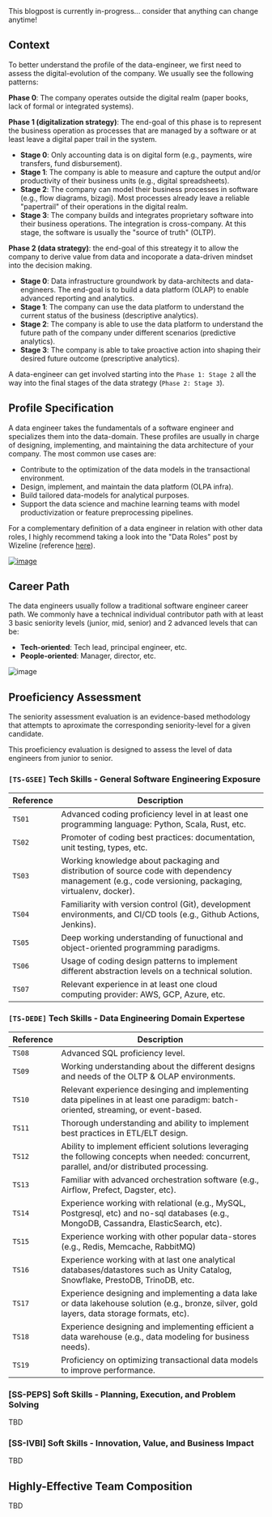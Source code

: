 
<div class="alert alert-warning" role="alert">
This blogpost is currently in-progress... consider that anything can change anytime! 
</div>

## Context

To better understand the profile of the data-engineer, we first need to assess the digital-evolution of the company. We usually see the following patterns:

**Phase 0**: The company operates outside the digital realm (paper books, lack of formal or integrated systems).

**Phase 1 (digitalization strategy)**: The end-goal of this phase is to represent the business operation as processes that are managed by a software or at least leave a digital paper trail in the system.
* **Stage 0**: Only accounting data is on digital form (e.g., payments, wire transfers, fund disbursement).
* **Stage 1**: The company is able to measure and capture the output and/or productivity  of their business units (e.g., digital spreadsheets).
* **Stage 2**: The company can model their business processes in software (e.g., flow diagrams, bizagi). Most processes already leave a reliable "papertrail" of their operations in the digital realm.
* **Stage 3**: The company builds and integrates proprietary software into their business operations. The integration is cross-company. At this stage, the software is usually the "source of truth" (OLTP).

**Phase 2 (data strategy)**: the end-goal of this streategy it to allow the company to derive value from data and incoporate a data-driven mindset into the decision making. 
* **Stage 0**: Data infrastructure groundwork by data-architects and data-engineers. The end-goal is to build a data platform (OLAP) to enable advanced reporting and analytics.
* **Stage 1**: The company can use the data platform to understand the current status of the business (descriptive analytics).
* **Stage 2**: The company is able to use the data platform to understand the future path of the company under different scenarios (predictive analytics).
* **Stage 3**: The company is able to take proactive action into shaping their desired future outcome (prescriptive analytics).


A data-engineer can get involved starting into the `Phase 1: Stage 2` all the way into the final stages of the data strategy (`Phase 2: Stage 3`). 

## Profile Specification

A data engineer takes the fundamentals of a software engineer and specializes them into the data-domain. These profiles are usually in charge of designing, implementing, and maintaining the data architecture of your company. The most common use cases are:
* Contribute to the optimization of the data models in the transactional environment.
* Design, implement, and maintain the data platform (OLPA infra).
* Build tailored data-models for analytical purposes.
* Support the data science and machine learning teams with model productivization or feature preprocessing pipelines.


For a complementary definition of a data engineer in relation with other data roles, I highly recommend taking a look into the "Data Roles" post by Wizeline (reference [here](https://www.wizeline.com/data-roles-friends-but-not-the-same/)).

[![image](https://hackmd.io/_uploads/rkR1vR3xC.png)](https://www.wizeline.com/data-roles-friends-but-not-the-same/)

## Career Path

The data engineers usually follow a traditional software engineer career path. We commonly have a technical individual contributor path with at least 3 basic seniority levels (junior, mid, senior) and 2 advanced levels that can be:
* **Tech-oriented**: Tech lead, principal engineer, etc.
* **People-oriented**: Manager, director, etc.


![image](https://hackmd.io/_uploads/HkDR7ChgR.png)


## Proeficiency Assessment

The seniority assessment evaluation is an evidence-based methodology that attempts to aproximate the corresponding seniority-level for a given candidate.

<div class="alert alert-info" role="alert">
This proeficiency evaluation is designed to assess the level of data engineers from junior to senior.
</div>

### `[TS-GSEE]`  Tech Skills - General Software Engineering Exposure


| Reference | Description |
| --------- | ----------- |
| `TS01`    | Advanced coding proficiency level in at least one programming language: Python, Scala, Rust, etc. |
| `TS02`    | Promoter of coding best practices: documentation, unit testing, types, etc. |
| `TS03`    | Working knowledge about packaging and distribution of source code with dependency management (e.g., code versioning, packaging, virtualenv, docker). |
| `TS04`    | Familiarity with version control (Git), development environments, and CI/CD tools (e.g., Github Actions, Jenkins). |
| `TS05`    | Deep working understanding of funuctional and object-oriented programming paradigms. |
| `TS06`    | Usage of coding design patterns to implement different abstraction levels on a technical solution. |
| `TS07`    | Relevant experience in at least one cloud computing provider: AWS, GCP, Azure, etc. |



### `[TS-DEDE]`  Tech Skills - Data Engineering Domain Expertese

| Reference | Description |
| --------- | ----------- |
| `TS08`    | Advanced SQL proficiency level. |
| `TS09`    | Working understanding about the different designs and needs of the OLTP & OLAP environments.|
| `TS10`    | Relevant experience desinging and implementing data pipelines in at least one paradigm: batch-oriented, streaming, or event-based.|
| `TS11`    | Thorough understanding and ability to implement best practices in ETL/ELT design.|
| `TS12`    | Ability to implement efficient solutions leveraging the following concepts when needed: concurrent, parallel, and/or distributed processing.|
| `TS13`    | Familiar with advanced orchestration software (e.g., Airflow, Prefect, Dagster, etc).|
| `TS14`    | Experience working with relational (e.g., MySQL, Postgresql, etc) and no-sql databases (e.g., MongoDB, Cassandra, ElasticSearch, etc).|
| `TS15`    | Experience working with other popular data-stores (e.g., Redis, Memcache, RabbitMQ)|
| `TS16`    | Experience working with at last one analytical databases/datastores such as Unity Catalog, Snowflake, PrestoDB, TrinoDB, etc.|
| `TS17`    | Experience designing and implementing a data lake or data lakehouse solution (e.g., bronze, silver, gold layers, data storage formats, etc).|
| `TS18`    | Experience designing and implementing efficient a data warehouse (e.g., data modeling for business needs).|
| `TS19`    | Proficiency on optimizing transactional data models to improve performance.|



### [SS-PEPS] Soft Skills - Planning, Execution, and Problem Solving

TBD

### [SS-IVBI] Soft Skills - Innovation, Value, and Business Impact

TBD


## Highly-Effective Team Composition

TBD